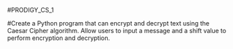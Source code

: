#PRODIGY_CS_1

#Create a Python program that can encrypt and decrypt text using the Caesar Cipher algorithm. Allow users to input a message and a shift value to perform encryption and decryption.
